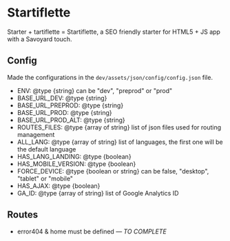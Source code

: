 # Startiflette
Starter + tartiflette = Startiflette, a SEO friendly starter for HTML5 + JS app with a Savoyard touch.



## Config
Made the configurations in the `dev/assets/json/config/config.json` file.

* ENV: @type {string} can be "dev", "preprod" or "prod"
* BASE_URL_DEV: @type {string}
* BASE_URL_PREPROD: @type {string}
* BASE_URL_PROD: @type {string}
* BASE_URL_PROD_ALT: @type {string}
* ROUTES_FILES: @type {array of string} list of json files used for routing management
* ALL_LANG: @type {array of string} list of languages, the first one will be the default language
* HAS_LANG_LANDING: @type {boolean}
* HAS_MOBILE_VERSION: @type {boolean}
* FORCE_DEVICE: @type {boolean or string} can be false, "desktop", "tablet" or "mobile"
* HAS_AJAX: @type {boolean}
* GA_ID: @type {array of string} list of Google Analytics ID



## Routes

* error404 & home must be defined *— TO COMPLETE*
